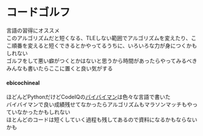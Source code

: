 # コードゴルフ  
言語の習得にオススメ  
このアルゴリズムだと短くなる、TLEしない範囲でアルゴリズムを変えたり、ここ順番を変えると短くできるとかやってるうちに、いろいろな力が身につくかもしれない  
ゴルフをして悪い癖がつくとかはないと思うから時間があったらやってみるべき  
みんなも書いたらここに置くと良い気がする  

#### ebicochineal
ほどんどPythonだけどCodeIQの[バイバイマン](https://github.com/ebi-cp/golf/tree/master/ebicochineal/codeiq/baibaiman)は色々な言語で書いた  
バイバイマンで良い成績残せてなかったらアルゴリズムもマラソンマッチもやっていなかったかもしれない  
ほとんどのコードは短くしていく過程も残してあるので資料になるかもならないかも  






